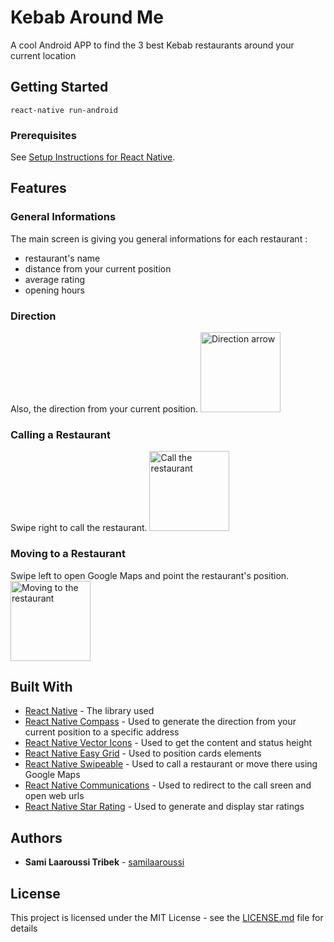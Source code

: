 # Kebab Around Me

A cool Android APP to find the 3 best Kebab restaurants around your current location

## Getting Started

```
react-native run-android
```

### Prerequisites

See [Setup Instructions for React Native](https://facebook.github.io/react-native/docs/getting-started.html).

## Features

### General Informations

The main screen is giving you general informations for each restaurant :
- restaurant's name
- distance from your current position
- average rating
- opening hours

### Direction

Also, the direction from your current position.
<img alt="Direction arrow" src="http://i.imgur.com/3Lpd9rY.gif" width="128">


### Calling a Restaurant

Swipe right to call the restaurant.
<img alt="Call the restaurant" src="http://i.imgur.com/4SBa62s.gif" width="128">


### Moving to a Restaurant

Swipe left to open Google Maps and point the restaurant's position.
<img alt="Moving to the restaurant" src="http://i.imgur.com/sCqgK2z.gif" width="128">

## Built With

* [React Native](https://facebook.github.io/react-native/) - The library used
* [React Native Compass](https://github.com/arcturus/ReactnativeCompass) - Used to generate the direction from your current position to a specific address
* [React Native Vector Icons](https://github.com/Sunhat/react-native-extra-dimensions-android) - Used to get the content and status height 
* [React Native Easy Grid](https://github.com/GeekyAnts/react-native-easy-grid) - Used to position cards elements
* [React Native Swipeable](https://github.com/jshanson7/react-native-swipeable) - Used to call a restaurant or move there using Google Maps
* [React Native Communications](https://github.com/anarchicknight/react-native-communications) - Used to redirect to the call sreen and open web urls
* [React Native Star Rating](https://github.com/djchie/react-native-star-rating) - Used to generate and display star ratings

## Authors

* **Sami Laaroussi Tribek** - [samilaaroussi](https://github.com/samilaaroussi)

## License

This project is licensed under the MIT License - see the [LICENSE.md](LICENSE.md) file for details
